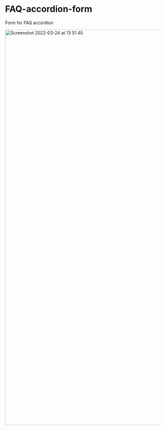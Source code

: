 # FAQ-accordion-form
Form for FAQ accordion


<img width="1286" alt="Screenshot 2022-03-24 at 13 51 40" src="https://user-images.githubusercontent.com/99546272/159893308-7e9afc7c-a4d3-438b-966a-71f57f45b351.png">
